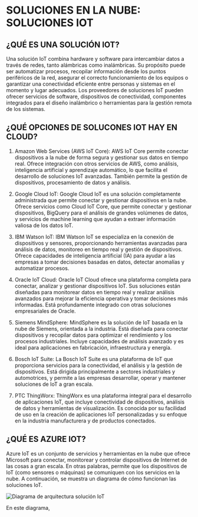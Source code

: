 # SOLUCIONES EN LA NUBE: SOLUCIONES IOT

## ¿QUÉ ES UNA SOLUCIÓN IOT?
Una solución IoT combina hardware y software para intercambiar datos a través de redes, 
tanto alámbricas como inalámbricas. Su propósito puede ser automatizar procesos, recopilar información desde los puntos periféricos de la red, 
asegurar el correcto funcionamiento de los equipos o garantizar una conectividad eficiente entre personas y sistemas en el momento y lugar adecuados. 
Los proveedores de soluciones IoT pueden ofrecer servicios de software, dispositivos de conectividad, componentes integrados para el diseño inalámbrico o herramientas 
para la gestión remota de los sistemas.

## ¿QUÉ OPCIONES DE SOLUCONES IOT HAY EN CLOUD?

1. Amazon Web Services (AWS IoT Core): AWS IoT Core permite conectar dispositivos a la nube de forma segura y gestionar sus datos en tiempo real. Ofrece integración con otros servicios de AWS, como análisis, inteligencia artificial y aprendizaje automático, lo que facilita el desarrollo de soluciones IoT avanzadas. También permite la gestión de dispositivos, procesamiento de datos y análisis.

2. Google Cloud IoT: Google Cloud IoT es una solución completamente administrada que permite conectar y gestionar dispositivos en la nube. Ofrece servicios como Cloud IoT Core, que permite conectar y gestionar dispositivos, BigQuery para el análisis de grandes volúmenes de datos, y servicios de machine learning que ayudan a extraer información valiosa de los datos IoT.

3. IBM Watson IoT: IBM Watson IoT se especializa en la conexión de dispositivos y sensores, proporcionando herramientas avanzadas para análisis de datos, monitoreo en tiempo real y gestión de dispositivos. Ofrece capacidades de inteligencia artificial (IA) para ayudar a las empresas a tomar decisiones basadas en datos, detectar anomalías y automatizar procesos.

4. Oracle IoT Cloud: Oracle IoT Cloud ofrece una plataforma completa para conectar, analizar y gestionar dispositivos IoT. Sus soluciones están diseñadas para monitorear datos en tiempo real y realizar análisis avanzados para mejorar la eficiencia operativa y tomar decisiones más informadas. Está profundamente integrado con otras soluciones empresariales de Oracle.

5. Siemens MindSphere: MindSphere es la solución de IoT basada en la nube de Siemens, orientada a la industria. Está diseñada para conectar dispositivos y recopilar datos para optimizar el rendimiento y los procesos industriales. Incluye capacidades de análisis avanzado y es ideal para aplicaciones en fabricación, infraestructura y energía.

6. Bosch IoT Suite: La Bosch IoT Suite es una plataforma de IoT que proporciona servicios para la conectividad, el análisis y la gestión de dispositivos. Está dirigida principalmente a sectores industriales y automotrices, y permite a las empresas desarrollar, operar y mantener soluciones de IoT a gran escala.

7. PTC ThingWorx: ThingWorx es una plataforma integral para el desarrollo de aplicaciones IoT, que incluye conectividad de dispositivos, análisis de datos y herramientas de visualización. Es conocida por su facilidad de uso en la creación de aplicaciones IoT personalizadas y su enfoque en la industria manufacturera y de productos conectados.

## ¿QUÉ ES AZURE IOT?
Azure IoT es un conjunto de servicios y herramientas en la nube que ofrece Microsoft para conectar, monitorear y controlar dispositivos de Internet de las cosas 
a gran escala. En otras palabras, permite que los dispositivos de IoT (como sensores o máquinas) se comuniquen con los servicios en la nube. A continuación,
se muestra un diagrama de cómo funcionan las soluciones IoT.

![Diagrama de arquitectura solución IoT](diagramaArquitecturaSolucionIOT.jpg)

En este diagrama, 
